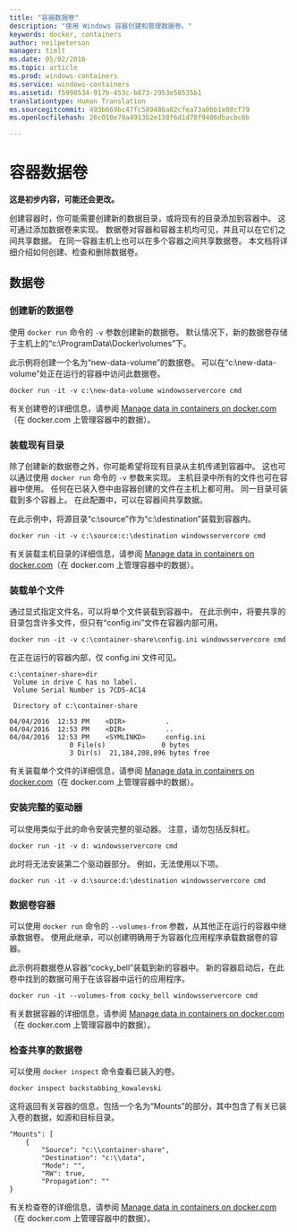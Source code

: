 ```yaml
---
title: "容器数据卷"
description: "使用 Windows 容器创建和管理数据卷。"
keywords: docker, containers
author: neilpeterson
manager: timlt
ms.date: 05/02/2016
ms.topic: article
ms.prod: windows-containers
ms.service: windows-containers
ms.assetid: f5998534-917b-453c-b873-2953e58535b1
translationtype: Human Translation
ms.sourcegitcommit: 493b669bc47fc589486a82cfea73a0bb1e88cf79
ms.openlocfilehash: 26c010e79a4913b2e138f6d1d78f9406dbacbc6b

---
```


# 容器数据卷

**这是初步内容，可能还会更改。** 

创建容器时，你可能需要创建新的数据目录，或将现有的目录添加到容器中。 这可通过添加数据卷来实现。 数据卷对容器和容器主机均可见，并且可以在它们之间共享数据。 在同一容器主机上也可以在多个容器之间共享数据卷。 本文档将详细介绍如何创建、检查和删除数据卷。

## 数据卷

### 创建新的数据卷

使用 `docker run` 命令的 `-v` 参数创建新的数据卷。 默认情况下，新的数据卷存储于主机上的“c:\ProgramData\Docker\volumes”下。

此示例将创建一个名为“new-data-volume”的数据卷。 可以在“c:\new-data-volume”处正在运行的容器中访问此数据卷。

```none
docker run -it -v c:\new-data-volume windowsservercore cmd
```

有关创建卷的详细信息，请参阅 [Manage data in containers on docker.com](https://docs.docker.com/engine/userguide/containers/dockervolumes/#data-volumes)（在 docker.com 上管理容器中的数据）。

### 装载现有目录

除了创建新的数据卷之外，你可能希望将现有目录从主机传递到容器中。 这也可以通过使用 `docker run` 命令的 `-v` 参数来实现。 主机目录中所有的文件也可在容器中使用。 任何在已装入卷中由容器创建的文件在主机上都可用。 同一目录可装载到多个容器上。 在此配置中，可以在容器间共享数据。

在此示例中，将源目录“c:\source”作为“c:\destination”装载到容器内。

```none
docker run -it -v c:\source:c:\destination windowsservercore cmd
```

有关装载主机目录的详细信息，请参阅 [Manage data in containers on docker.com](https://docs.docker.com/engine/userguide/containers/dockervolumes/#mount-a-host-directory-as-a-data-volume)（在 docker.com 上管理容器中的数据）。

### 装载单个文件

通过显式指定文件名，可以将单个文件装载到容器中。 在此示例中，将要共享的目录包含许多文件，但只有“config.ini”文件在容器内部可用。 

```none
docker run -it -v c:\container-share\config.ini windowsservercore cmd
```

在正在运行的容器内部，仅 config.ini 文件可见。

```none
c:\container-share>dir
 Volume in drive C has no label.
 Volume Serial Number is 7CD5-AC14

 Directory of c:\container-share

04/04/2016  12:53 PM    <DIR>          .
04/04/2016  12:53 PM    <DIR>          ..
04/04/2016  12:53 PM    <SYMLINKD>     config.ini
               0 File(s)              0 bytes
               3 Dir(s)  21,184,208,896 bytes free
```

有关装载单个文件的详细信息，请参阅 [Manage data in containers on docker.com](https://docs.docker.com/engine/userguide/containers/dockervolumes/#mount-a-host-directory-as-a-data-volume)（在 docker.com 上管理容器中的数据）。

### 安装完整的驱动器

可以使用类似于此的命令安装完整的驱动器。 注意，请勿包括反斜杠。

```none
docker run -it -v d: windowsservercore cmd
```

此时将无法安装第二个驱动器部分。 例如，无法使用以下项。

```none
docker run -it -v d:\source:d:\destination windowsservercore cmd
```

### 数据卷容器

可以使用 `docker run` 命令的 `--volumes-from` 参数，从其他正在运行的容器中继承数据卷。 使用此继承，可以创建明确用于为容器化应用程序承载数据卷的容器。 

此示例将数据卷从容器“cocky_bell”装载到新的容器中。 新的容器启动后，在此卷中找到的数据可用于在该容器中运行的应用程序。  

```none
docker run -it --volumes-from cocky_bell windowsservercore cmd
```

有关数据容器的详细信息，请参阅 [Manage data in containers on docker.com](https://docs.docker.com/engine/userguide/containers/dockervolumes/#mount-a-host-file-as-a-data-volume)（在 docker.com 上管理容器中的数据）。

### 检查共享的数据卷

可以使用 `docker inspect` 命令查看已装入的卷。

```none
docker inspect backstabbing_kowalevski
```

这将返回有关容器的信息，包括一个名为“Mounts”的部分，其中包含了有关已装入卷的数据，如源和目标目录。

```none
"Mounts": [
    {
        "Source": "c:\\container-share",
        "Destination": "c:\\data",
        "Mode": "",
        "RW": true,
        "Propagation": ""
}
```

有关检查卷的详细信息，请参阅 [Manage data in containers on docker.com](https://docs.docker.com/engine/userguide/containers/dockervolumes/#locating-a-volume)（在 docker.com 上管理容器中的数据）。




<!--HONumber=Jul16_HO3-->


